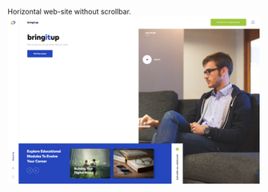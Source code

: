 Horizontal web-site without scrollbar. 
![bringItUp1](https://github.com/Verticool/bringItUp/blob/d956aba790ca5f9caa1d4d20b887bd6e4d813221/1.png)




 

